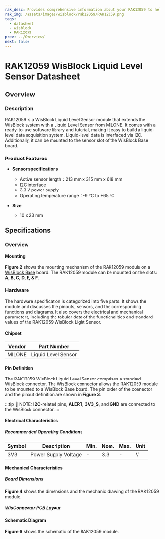 ```yaml
---
rak_desc: Provides comprehensive information about your RAK12059 to help you use it. This information includes technical specifications, characteristics, and requirements, and it also discusses the device components.
rak_img: /assets/images/wisblock/rak12059/RAK12059.png
tags:
  - datasheet
  - wisblock
  - RAK12059
prev: ../Overview/
next: false
---
```


# RAK12059 WisBlock Liquid Level Sensor Datasheet

## Overview

<rk-img
  src="/assets/images/wisblock/rak12059/datasheet/RAK12059_front_back.png"
  width="60%"
  caption="RAK12059 WisBlock Liquid Level Sensor"
/>

### Description

RAK12059 is a WisBlock Liquid Level Sensor module that extends the WisBlock system with a Liquid Level Sensor from MILONE. It comes with a ready-to-use software library and tutorial, making it easy to build a liquid-level data acquisition system. Liquid-level data is interfaced via I2C. Additionally, it can be mounted to the sensor slot of the WisBlock Base board.

### Product Features

* **Sensor specifications**
    *  Active sensor length：213&nbsp;mm x 315&nbsp;mm x 618&nbsp;mm
    *  I2C interface
    *  3.3&nbsp;V power supply
    *  Operating temperature range：-9&nbsp;°C to +65&nbsp;°C

* **Size**
    * 10 x 23&nbsp;mm

## Specifications

### Overview

#### Mounting

**Figure 2** shows the mounting mechanism of the RAK12059 module on a [WisBlock Base](https://docs.rakwireless.com/Product-Categories/WisBlock/#wisblock-base) board. The RAK12059 module can be mounted on the slots: **A, B, C, D, E, & F**.

<rk-img
  src="/assets/images/wisblock/rak12059/datasheet/RAK19xx_mounting.png"
  width="50%"
  caption="RAK12059 WisBlock Liquid Level Sensor Mounting"
/>

### Hardware

The hardware specification is categorized into five parts. It shows the module and discusses the pinouts, sensors, and the corresponding functions and diagrams. It also covers the electrical and mechanical parameters, including the tabular data of the functionalities and standard values of the RAK12059 WisBlock Light Sensor.

#### Chipset

| Vendor    | Part Number          |
| --------- | -------------------- |
| MILONE    | Liquid Level Sensor  |

#### Pin Definition

The RAK12059 WisBlock Liquid Level Sensor comprises a standard WisBlock connector. The WisBlock connector allows the RAK12059 module to be mounted to a WisBlock Base board. The pin order of the connector and the pinout definition are shown in **Figure 3**.

<rk-img
  src="/assets/images/wisblock/rak12059/datasheet/RAK12059_pinout.png"
  width="50%"
  caption="RAK12059 WisBlock Liquid Level Sensor Pinout Diagram"
/>

:::tip 📝 NOTE:
**I2C**-related pins, **ALERT**, **3V3_S**, and **GND** are connected to the WisBlock connector.
:::

#### Electrical Characteristics

##### Recommended Operating Conditions

| Symbol | Description           | Min. | Nom.   | Max. | Unit |
| ------ | --------------------- | ---- | ------ | ---- | ---- |
| 3V3    | Power Supply Voltage  | -    | 3.3    | -    | V    |


#### Mechanical Characteristics

##### Board Dimensions

**Figure 4** shows the dimensions and the mechanic drawing of the RAK12059 module.

<rk-img
  src="/assets/images/wisblock/rak12059/datasheet/RAK19xx_mechanic_drawing.png"
  width="60%"
  caption="RAK12059 WisBlock Liquid Level Sensor Mechanic Drawing"
/>

##### WisConnector PCB Layout

<rk-img
  src="/assets/images/wisblock/rak12059/datasheet/MxxS1003K6M.png"
  width="100%"
  caption="WisConnector PCB footprint and recommendations"
/>

#### Schematic Diagram

**Figure 6** shows the schematic of the RAK12059 module.

<rk-img
  src="/assets/images/wisblock/rak12059/datasheet/rak12059-schematic.png"
  width="100%"
  caption="RAK12059 WisBlock Liquid Level Sensor schematics"
/>
